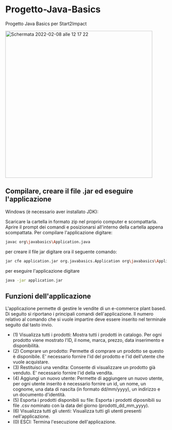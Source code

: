 # Progetto-Java-Basics
Progetto Java Basics per Start2Impact

<img width="459" alt="Schermata 2022-02-08 alle 12 17 22" src="https://user-images.githubusercontent.com/82523501/152977124-c0f369b4-968f-4320-b53a-817f9510e962.png">

## Compilare, creare il file .jar ed eseguire l'applicazione 
Windows (è necessario aver installato JDK):

Scaricare la cartella in formato zip nel proprio computer e scompattarla. 
Aprire il prompt dei comandi e posizionarsi all'interno della cartella appena scompattata.
Per compilare l'applicazione digitare:
```sh
javac org\javabasics\Application.java
```
per creare il file jar digitare ora il seguente comando:
```sh
jar cfe application.jar org.javabasics.Application org\javabasics\Application.class org\javabasics\model\*.class  org\javabasics\service\*.class org\javabasics\controller\*.class org\javabasics\csv\*.csv
```
per eseguire l'applicazione digitare
```sh
java -jar application.jar
```
## Funzioni dell'applicazione
L'applicazione permette di gestire le vendite di un e-commerce plant based. Di seguito si riportano i principali comandi dell'applicazione. Il numero relativo al comando che si vuole impartire deve essere inserito nel terminale seguito dal tasto invio. 
* (1) Visualizza tutti i prodotti:
Mostra tutti i prodotti in catalogo. Per ogni prodotto viene mostrato l'ID, il nome, marca, prezzo, data inserimento e disponibilità.
* (2) Comprare un prodotto:
Permette di comprare un prodotto se questo è disponibile. E' necessario fornire l'id del prodotto e l'id dell'utente che vuole acquistare.
* (3) Restituisci una vendita:
Consente di visualizzare un prodotto già venduto. E' necessario fornire l'id della vendita.
* (4) Aggiungi un nuovo utente:
Permette di aggiungere un nuovo utente, per ogni utente inserito è necessario fornire un id, un nome, un cognome, una data di nascita (in formato dd/mm/yyyy), un indirizzo e un documento d'identità.
* (5) Esporta i prodotti disponibili su file:
Esporta i prodotti diposnibili su file .csv nominato con la data del giorno (prodotti_dd_mm_yyyy).
* (6) Visualizza tutti gli utenti:
Visualizza tutti gli utenti presenti nell'applicazione.
* (0) ESCI: Termina l'esecuzione dell'applicazione.
